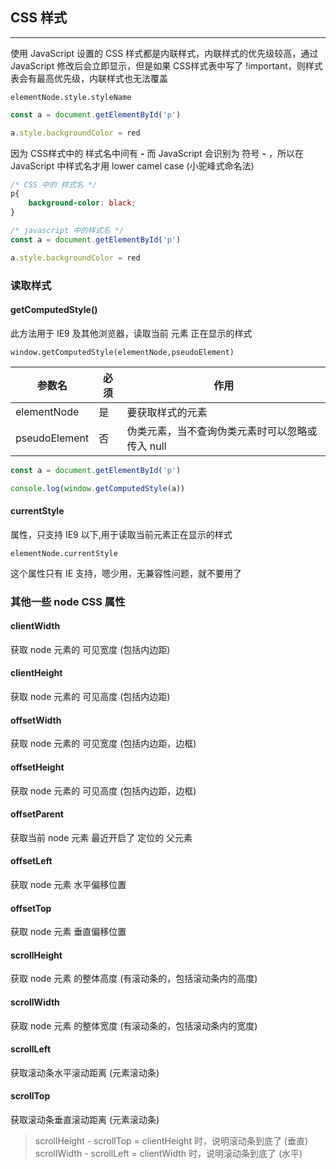 ## CSS 样式

---

使用 JavaScript 设置的 CSS 样式都是内联样式，内联样式的优先级较高，通过 JavaScript 修改后会立即显示，但是如果 CSS样式表中写了 !important，则样式表会有最高优先级，内联样式也无法覆盖

`elementNode.style.styleName`

```javascript
const a = document.getElementById('p')

a.style.backgroundColor = red
```

因为 CSS样式中的 样式名中间有 **-** 而 JavaScript 会识别为 符号 **-** ，所以在 JavaScript 中样式名才用 lower camel case (小驼峰式命名法)

```css
/* CSS 中的 样式名 */
p{
    background-color: black;
}
```

```javascript
/* javascript 中的样式名 */
const a = document.getElementById('p')

a.style.backgroundColor = red
```

### 读取样式

#### getComputedStyle()

此方法用于 IE9 及其他浏览器，读取当前 元素 正在显示的样式

`window.getComputedStyle(elementNode,pseudoElement)`

参数名 | 必须 | 作用 |
-|-|-|
elementNode | 是 | 要获取样式的元素 |
pseudoElement | 否 | 伪类元素，当不查询伪类元素时可以忽略或传入 null |

```javascript
const a = document.getElementById('p')

console.log(window.getComputedStyle(a))
```

#### currentStyle

属性，只支持 IE9 以下,用于读取当前元素正在显示的样式

`elementNode.currentStyle`

这个属性只有 IE 支持，嗯少用，无兼容性问题，就不要用了

### 其他一些 node CSS 属性

#### clientWidth

获取 node 元素的 可见宽度 (包括内边距)

#### clientHeight

获取 node 元素的 可见高度 (包括内边距)

#### offsetWidth

获取 node 元素的 可见宽度 (包括内边距，边框)

#### offsetHeight

获取 node 元素的 可见高度 (包括内边距，边框)

#### offsetParent

获取当前 node 元素 最近开启了 定位的 父元素

#### offsetLeft

获取 node 元素 水平偏移位置

#### offsetTop

获取 node 元素 垂直偏移位置

#### scrollHeight

获取 node 元素 的整体高度 (有滚动条的，包括滚动条内的高度)

#### scrollWidth

获取 node 元素 的整体宽度 (有滚动条的，包括滚动条内的宽度)

#### scrollLeft

获取滚动条水平滚动距离 (元素滚动条)

#### scrollTop

获取滚动条垂直滚动距离 (元素滚动条)

> scrollHeight - scrollTop = clientHeight 时，说明滚动条到底了 (垂直)
> scrollWidth - scrollLeft = clientWidth 时，说明滚动条到底了 (水平)